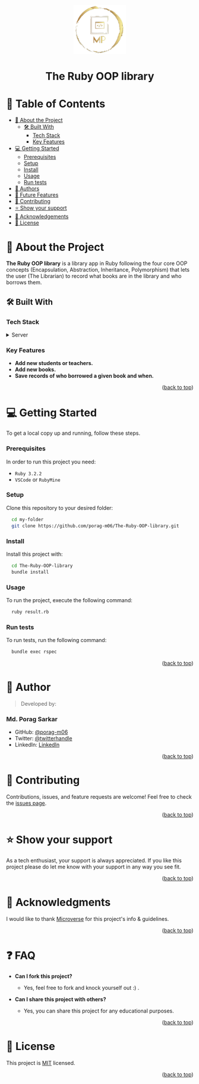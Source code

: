 <a name="readme-top"></a>
<div align="center">
    <img src="./porag-logo.png" alt="logo" width="140"  height="auto" /><br/>
</div>
<div align="center">
    <h1><b>The Ruby OOP library</b></h1>
</div>

<!-- TABLE OF CONTENTS -->
# 📗 Table of Contents

- [📖 About the Project](#about-project)
   - [🛠 Built With](#built-with)
      - [Tech Stack](#tech-stack)
      - [Key Features](#key-features)
- [💻 Getting Started](#getting-started)
   - [Prerequisites](#prerequisites)
   - [Setup](#setup)
   - [Install](#install)
   - [Usage](#usage)
   - [Run tests](#run-tests)
- [👥 Authors](#authors)
- [🔭 Future Features](#future-features)
- [🤝 Contributing](#contributing)
- [⭐️ Show your support](#support)
- [🙏 Acknowledgements](#acknowledgements)
- [📝 License](#license)

<!-- PROJECT DESCRIPTION -->
# 📖 About the Project <a name="about-project"></a>
**The Ruby OOP library** is a library app in Ruby following the four core OOP concepts (Encapsulation, Abstraction, Inheritance, Polymorphism) that lets the user (The Librarian) to  record what books are in the library and who borrows them. 

## 🛠 Built With <a name="built-with"></a>

### Tech Stack <a name="tech-stack"></a>
<details>
  <summary>Server</summary>
  <ul>
    <li><a href="https://www.ruby-lang.org/en/">Ruby</a></li>
  </ul>
</details>

<!-- Features -->
### Key Features <a name="key-features"></a>
- **Add new students or teachers.**
- **Add new books.**
- **Save records of who borrowed a given book and when.**
<p align="right">(<a href="#readme-top">back to top</a>)</p>

<!-- GETTING STARTED -->
# 💻 Getting Started <a name="getting-started"></a>
To get a local copy up and running, follow these steps.

### Prerequisites
In order to run this project you need:
- `Ruby 3.2.2`
- `VSCode` or `RubyMine`

### Setup
Clone this repository to your desired folder:
```sh
  cd my-folder
  git clone https://github.com/porag-m06/The-Ruby-OOP-library.git
```

### Install
Install this project with:
```sh
  cd The-Ruby-OOP-library
  bundle install
```

### Usage
To run the project, execute the following command:
```sh
  ruby result.rb
```

### Run tests
To run tests, run the following command:
```sh
  bundle exec rspec
```
<p align="right">(<a href="#readme-top">back to top</a>)</p>

<!-- AUTHORS -->

# 👥 Author <a name="authors"></a>
> Developed by: 
### Md. Porag Sarkar
- GitHub: [@porag-m06](https://github.com/porag-m06)
- Twitter: [@twitterhandle](https://twitter.com/twitterhandle)
- LinkedIn: [LinkedIn](https://www.linkedin.com/in/muhammad-porag-nsu-cse/)

<p align="right">(<a href="#readme-top">back to top</a>)</p>


# 🤝 Contributing <a name="contributing"></a>
Contributions, issues, and feature requests are welcome!
Feel free to check the [issues page](https://github.com/porag-m06/The-Ruby-OOP-library/issues).

<p align="right">(<a href="#readme-top">back to top</a>)</p>


# ⭐️ Show your support <a name="support"></a>
As a tech enthusiast, your support is always appreciated. If you like this project please do let me know with your support in any way you see fit.

<p align="right">(<a href="#readme-top">back to top</a>)</p>


# 🙏 Acknowledgments <a name="acknowledgements"></a>
I would like to thank  [Microverse](https://github.com/microverseinc) for this project's info & guidelines.

<p align="right">(<a href="#readme-top">back to top</a>)</p>


# ❓ FAQ <a name="faq"></a>
- **Can I fork this project?**
  - Yes, feel free to fork and knock yourself out :) . 

- **Can I share this project with others?**
  - Yes, you can share this project for any educational purposes. 

<p align="right">(<a href="#readme-top">back to top</a>)</p>



# 📝 License <a name="license"></a>
This project is [MIT](./LICENSE) licensed.

<p align="right">(<a href="#readme-top">back to top</a>)</p>
